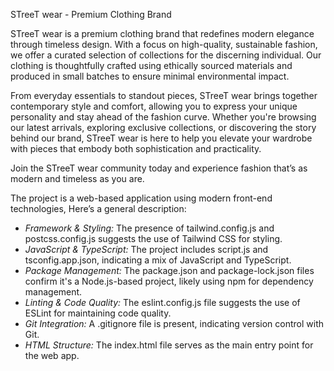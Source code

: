 STreeT wear - Premium Clothing Brand

STreeT wear is a premium clothing brand that redefines modern elegance through timeless design. With a focus on high-quality, sustainable fashion, we offer a curated selection of collections for the discerning individual. Our clothing is thoughtfully crafted using ethically sourced materials and produced in small batches to ensure minimal environmental impact.

From everyday essentials to standout pieces, STreeT wear brings together contemporary style and comfort, allowing you to express your unique personality and stay ahead of the fashion curve. Whether you're browsing our latest arrivals, exploring exclusive collections, or discovering the story behind our brand, STreeT wear is here to help you elevate your wardrobe with pieces that embody both sophistication and practicality.

Join the STreeT wear community today and experience fashion that’s as modern and timeless as you are.

The project is a web-based application using modern front-end technologies, Here’s a general description:

- *Framework & Styling:* The presence of tailwind.config.js and postcss.config.js suggests the use of Tailwind CSS for styling.
- *JavaScript & TypeScript:* The project includes script.js and tsconfig.app.json, indicating a mix of JavaScript and TypeScript.
- *Package Management:* The package.json and package-lock.json files confirm it's a Node.js-based project, likely using npm for dependency management.
- *Linting & Code Quality:* The eslint.config.js file suggests the use of ESLint for maintaining code quality.
- *Git Integration:* A .gitignore file is present, indicating version control with Git.
- *HTML Structure:* The index.html file serves as the main entry point for the web app.

